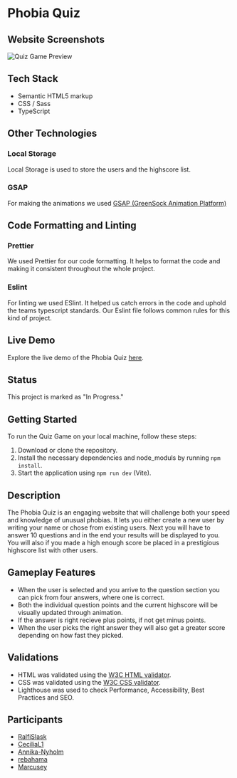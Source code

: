 # Phobia Quiz

## Website Screenshots

![Quiz Game Preview](./preview.PNG)

## Tech Stack

- Semantic HTML5 markup
- CSS / Sass
- TypeScript

## Other Technologies

### Local Storage

Local Storage is used to store the users and the highscore list.

### GSAP

For making the animations we used [GSAP (GreenSock Animation Platform)](https://gsap.com/)

## Code Formatting and Linting

### Prettier

We used Prettier for our code formatting. It helps to format the code and making it consistent throughout the whole project.

### Eslint

For linting we used ESlint. It helped us catch errors in the code and uphold the teams typescript standards. Our Eslint file
follows common rules for this kind of project.

## Live Demo

Explore the live demo of the Phobia Quiz [here](https://medieinstitutet.github.io/fed23d-javascript-grundkurs-gruppuppgift-tangerinerna).

## Status

This project is marked as "In Progress."

## Getting Started

To run the Quiz Game on your local machine, follow these steps:

1. Download or clone the repository.
2. Install the necessary dependencies and node_moduls by running `npm install`.
3. Start the application using `npm run dev` (Vite).

## Description

The Phobia Quiz is an engaging website that will challenge both your speed and knowledge of unusual phobias. It lets you either create
a new user by writing your name or chose from existing users. Next you will have to answer 10 questions and in the end your results will be displayed to you. You will also if you made a high enough score be placed in a prestigious highscore list with other users.

## Gameplay Features

- When the user is selected and you arrive to the question section you can pick from four answers, where one is correct.
- Both the individual question points and the current highscore will be visually updated through animation.
- If the answer is right recieve plus points, if not get minus points.
- When the user picks the right answer they will also get a greater score depending on how fast they picked.

## Validations

- HTML was validated using the [W3C HTML validator](https://validator.w3.org/).
- CSS was validated using the [W3C CSS validator](https://jigsaw.w3.org/css-validator/).
- Lighthouse was used to check Performance, Accessibility, Best Practices and SEO.

## Participants

- [RalfiSlask](https://github.com/RalfiSlask)
- [CeciliaL1](https://github.com/CeciliaL1)
- [Annika-Nyholm](https://github.com/Annika-Nyholm)
- [rebahama](https://github.com/rebahama)
- [Marcusey](https://github.com/Marcusey)
